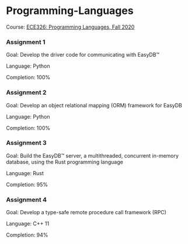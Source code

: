 # Programming-Languages #

Course: [ECE326: Programming Languages, Fall 2020](http://fs.csl.toronto.edu/~sunk/ece326.html) 

### Assignment 1 
Goal: Develop the driver code for communicating with EasyDB™

Language: Python 

Completion: 100%

### Assignment 2 
Goal: Develop an object relational mapping (ORM) framework for EasyDB

Language: Python 

Completion: 100%

### Assignment 3 
Goal: Build the EasyDB™ server, a multithreaded, concurrent in-memory database, using the Rust programming language

Language: Rust 

Completion: 95%

### Assignment 4 
Goal: Develop a type-safe remote procedure call framework (RPC)

Language: C++ 11

Completion: 94%
